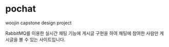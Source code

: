 # pochat
woojin capstone design project

RabbitMQ를 이용한 실시간 채팅 기능에 게시글 구현을 하여 채팅에 참여한 사람만 게시글을 볼 수 있는 사이트입니다.
